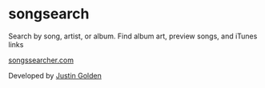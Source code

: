 # songsearch

Search by song, artist, or album. Find album art, preview songs, and iTunes links

<a href="https://songssearcher.com">songssearcher.com</a>

Developed by <a href="https://justingolden21.github.io">Justin Golden</a>
